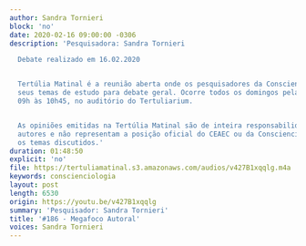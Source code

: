 ```yaml
---
author: Sandra Tornieri
block: 'no'
date: 2020-02-16 09:00:00 -0306
description: 'Pesquisadora: Sandra Tornieri

  Debate realizado em 16.02.2020


  Tertúlia Matinal é a reunião aberta onde os pesquisadores da Conscienciologia apresentam
  seus temas de estudo para debate geral. Ocorre todos os domingos pela manhã, das
  09h às 10h45, no auditório do Tertuliarium.


  As opiniões emitidas na Tertúlia Matinal são de inteira responsabilidade de seus
  autores e não representam a posição oficial do CEAEC ou da Conscienciologia sobre
  os temas discutidos.'
duration: 01:48:50
explicit: 'no'
file: https://tertuliamatinal.s3.amazonaws.com/audios/v427B1xqqlg.m4a
keywords: conscienciologia
layout: post
length: 6530
origin: https://youtu.be/v427B1xqqlg
summary: 'Pesquisador: Sandra Tornieri'
title: '#186 - Megafoco Autoral'
voices: Sandra Tornieri
---
```

